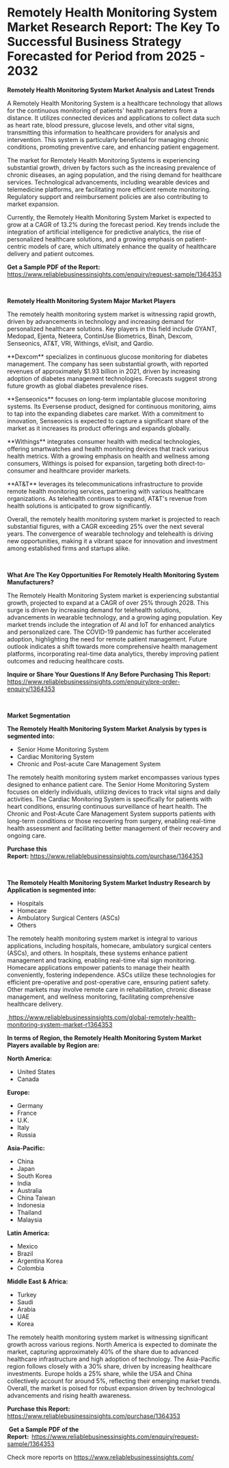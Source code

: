 <p><h1>Remotely Health Monitoring System Market Research Report: The Key To Successful Business Strategy Forecasted for Period from 2025 - 2032</h1></p><p><strong>Remotely Health Monitoring System Market Analysis and Latest Trends</strong></p>
<p><p>A Remotely Health Monitoring System is a healthcare technology that allows for the continuous monitoring of patients' health parameters from a distance. It utilizes connected devices and applications to collect data such as heart rate, blood pressure, glucose levels, and other vital signs, transmitting this information to healthcare providers for analysis and intervention. This system is particularly beneficial for managing chronic conditions, promoting preventive care, and enhancing patient engagement.</p><p>The market for Remotely Health Monitoring Systems is experiencing substantial growth, driven by factors such as the increasing prevalence of chronic diseases, an aging population, and the rising demand for healthcare services. Technological advancements, including wearable devices and telemedicine platforms, are facilitating more efficient remote monitoring. Regulatory support and reimbursement policies are also contributing to market expansion.</p><p>Currently, the Remotely Health Monitoring System Market is expected to grow at a CAGR of 13.2% during the forecast period. Key trends include the integration of artificial intelligence for predictive analytics, the rise of personalized healthcare solutions, and a growing emphasis on patient-centric models of care, which ultimately enhance the quality of healthcare delivery and patient outcomes.</p></p>
<p><strong>Get a Sample PDF of the Report:&nbsp;</strong> <a href="https://www.reliablebusinessinsights.com/enquiry/request-sample/1364353?utm_campaign=2953&utm_medium=2&utm_source=Github&utm_content=ia&utm_term=11032025&utm_id=remotely-health-monitoring-system">https://www.reliablebusinessinsights.com/enquiry/request-sample/1364353</a></p>
<p>&nbsp;</p>
<p><strong>Remotely Health Monitoring System Major Market Players</strong></p>
<p><p>The remotely health monitoring system market is witnessing rapid growth, driven by advancements in technology and increasing demand for personalized healthcare solutions. Key players in this field include GYANT, Medopad, Ejenta, Neteera, ContinUse Biometrics, Binah, Dexcom, Senseonics, AT&T, VRI, Withings, eVisit, and Qardio.</p><p>**Dexcom** specializes in continuous glucose monitoring for diabetes management. The company has seen substantial growth, with reported revenues of approximately $1.93 billion in 2021, driven by increasing adoption of diabetes management technologies. Forecasts suggest strong future growth as global diabetes prevalence rises.</p><p>**Senseonics** focuses on long-term implantable glucose monitoring systems. Its Eversense product, designed for continuous monitoring, aims to tap into the expanding diabetes care market. With a commitment to innovation, Senseonics is expected to capture a significant share of the market as it increases its product offerings and expands globally.</p><p>**Withings** integrates consumer health with medical technologies, offering smartwatches and health monitoring devices that track various health metrics. With a growing emphasis on health and wellness among consumers, Withings is poised for expansion, targeting both direct-to-consumer and healthcare provider markets.</p><p>**AT&T** leverages its telecommunications infrastructure to provide remote health monitoring services, partnering with various healthcare organizations. As telehealth continues to expand, AT&T's revenue from health solutions is anticipated to grow significantly.</p><p>Overall, the remotely health monitoring system market is projected to reach substantial figures, with a CAGR exceeding 25% over the next several years. The convergence of wearable technology and telehealth is driving new opportunities, making it a vibrant space for innovation and investment among established firms and startups alike.</p></p>
<p>&nbsp;</p>
<p><strong>What Are The Key Opportunities For Remotely Health Monitoring System Manufacturers?</strong></p>
<p><p>The Remotely Health Monitoring System market is experiencing substantial growth, projected to expand at a CAGR of over 25% through 2028. This surge is driven by increasing demand for telehealth solutions, advancements in wearable technology, and a growing aging population. Key market trends include the integration of AI and IoT for enhanced analytics and personalized care. The COVID-19 pandemic has further accelerated adoption, highlighting the need for remote patient management. Future outlook indicates a shift towards more comprehensive health management platforms, incorporating real-time data analytics, thereby improving patient outcomes and reducing healthcare costs.</p></p>
<p><strong>Inquire or Share Your Questions If Any Before Purchasing This Report:</strong> <a href="https://www.reliablebusinessinsights.com/enquiry/pre-order-enquiry/1364353?utm_campaign=2953&utm_medium=2&utm_source=Github&utm_content=ia&utm_term=11032025&utm_id=remotely-health-monitoring-system">https://www.reliablebusinessinsights.com/enquiry/pre-order-enquiry/1364353</a></p>
<p>&nbsp;</p>
<p><strong>Market Segmentation</strong></p>
<p><strong>The Remotely Health Monitoring System Market Analysis by types is segmented into:</strong></p>
<p><ul><li>Senior Home Monitoring System</li><li>Cardiac Monitoring System</li><li>Chronic and Post-acute Care Management System</li></ul></p>
<p><p>The remotely health monitoring system market encompasses various types designed to enhance patient care. The Senior Home Monitoring System focuses on elderly individuals, utilizing devices to track vital signs and daily activities. The Cardiac Monitoring System is specifically for patients with heart conditions, ensuring continuous surveillance of heart health. The Chronic and Post-Acute Care Management System supports patients with long-term conditions or those recovering from surgery, enabling real-time health assessment and facilitating better management of their recovery and ongoing care.</p></p>
<p><strong>Purchase this Report:&nbsp;</strong><a href="https://www.reliablebusinessinsights.com/purchase/1364353?utm_campaign=2953&utm_medium=2&utm_source=Github&utm_content=ia&utm_term=11032025&utm_id=remotely-health-monitoring-system">https://www.reliablebusinessinsights.com/purchase/1364353</a></p>
<p>&nbsp;</p>
<p><strong>The Remotely Health Monitoring System Market Industry Research by Application is segmented into:</strong></p>
<p><ul><li>Hospitals</li><li>Homecare</li><li>Ambulatory Surgical Centers (ASCs)</li><li>Others</li></ul></p>
<p><p>The remotely health monitoring system market is integral to various applications, including hospitals, homecare, ambulatory surgical centers (ASCs), and others. In hospitals, these systems enhance patient management and tracking, enabling real-time vital sign monitoring. Homecare applications empower patients to manage their health conveniently, fostering independence. ASCs utilize these technologies for efficient pre-operative and post-operative care, ensuring patient safety. Other markets may involve remote care in rehabilitation, chronic disease management, and wellness monitoring, facilitating comprehensive healthcare delivery.</p></p>
<p><a href="https://www.reliablebusinessinsights.com/global-remotely-health-monitoring-system-market-r1364353?utm_campaign=2953&utm_medium=2&utm_source=Github&utm_content=ia&utm_term=11032025&utm_id=remotely-health-monitoring-system">&nbsp;https://www.reliablebusinessinsights.com/global-remotely-health-monitoring-system-market-r1364353</a></p>
<p><strong>In terms of Region, the Remotely Health Monitoring System Market Players available by Region are:</strong></p>
<p>
    <p> <strong> North America: </strong>
        <ul>
            <li>United States</li>
            <li>Canada</li>
        </ul>
        </p> 
    <p> <strong> Europe: </strong>
        <ul>
            <li>Germany</li>
            <li>France</li>
            <li>U.K.</li>
            <li>Italy</li>
            <li>Russia</li>
        </ul>
        </p> 
    <p> <strong> Asia-Pacific: </strong>
        <ul>
            <li>China</li>
            <li>Japan</li>
            <li>South Korea</li>
            <li>India</li>
            <li>Australia</li>
            <li>China Taiwan</li>
            <li>Indonesia</li>
            <li>Thailand</li>
            <li>Malaysia</li>
        </ul>
        </p> 
    <p> <strong> Latin America: </strong>
        <ul>
            <li>Mexico</li>
            <li>Brazil</li>
            <li>Argentina Korea</li>
            <li>Colombia</li>
        </ul>
        </p> 
    <p> <strong> Middle East & Africa: </strong>
        <ul>
            <li>Turkey</li>
            <li>Saudi</li>
            <li>Arabia</li>
            <li>UAE</li>
            <li>Korea</li>
        </ul>
    </p>
    </p>
<p><p>The remotely health monitoring system market is witnessing significant growth across various regions. North America is expected to dominate the market, capturing approximately 40% of the share due to advanced healthcare infrastructure and high adoption of technology. The Asia-Pacific region follows closely with a 30% share, driven by increasing healthcare investments. Europe holds a 25% share, while the USA and China collectively account for around 5%, reflecting their emerging market trends. Overall, the market is poised for robust expansion driven by technological advancements and rising health awareness.</p></p>
<p><strong>Purchase this Report: </strong><a href="https://www.reliablebusinessinsights.com/purchase/1364353?utm_campaign=2953&utm_medium=2&utm_source=Github&utm_content=ia&utm_term=11032025&utm_id=remotely-health-monitoring-system">https://www.reliablebusinessinsights.com/purchase/1364353</a></p>
<p>&nbsp;<strong>Get a Sample PDF of the Report:&nbsp;&nbsp;</strong><a href="https://www.reliablebusinessinsights.com/enquiry/request-sample/1364353?utm_campaign=2953&utm_medium=2&utm_source=Github&utm_content=ia&utm_term=11032025&utm_id=remotely-health-monitoring-system">https://www.reliablebusinessinsights.com/enquiry/request-sample/1364353</a></p>
<p><strong></strong></p>
<p>Check more reports on <a href="https://www.reliablebusinessinsights.com/?utm_campaign=2953&utm_medium=2&utm_source=Github&utm_content=ia&utm_term=11032025&utm_id=remotely-health-monitoring-system">https://www.reliablebusinessinsights.com/</a></p>